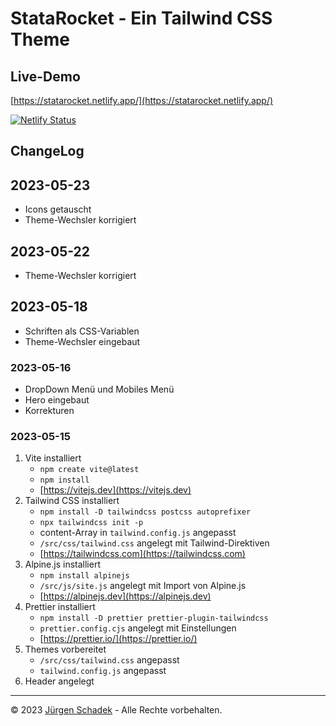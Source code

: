 # StataRocket - Ein Tailwind CSS Theme

## Live-Demo

[https://statarocket.netlify.app/](https://statarocket.netlify.app/)

[![Netlify Status](https://api.netlify.com/api/v1/badges/7654973c-eceb-44d9-b692-8dee1ad421ed/deploy-status)](https://app.netlify.com/sites/statarocket/deploys)

## ChangeLog

## 2023-05-23

- Icons getauscht
- Theme-Wechsler korrigiert

## 2023-05-22

- Theme-Wechsler korrigiert

## 2023-05-18

- Schriften als CSS-Variablen
- Theme-Wechsler eingebaut

### 2023-05-16

- DropDown Menü und Mobiles Menü
- Hero eingebaut
- Korrekturen

### 2023-05-15

1. Vite installiert
   - `npm create vite@latest`
   - `npm install`
   - [https://vitejs.dev](https://vitejs.dev)
2. Tailwind CSS installiert
   - `npm install -D tailwindcss postcss autoprefixer`
   - `npx tailwindcss init -p`
   - content-Array in `tailwind.config.js` angepasst
   - `/src/css/tailwind.css` angelegt mit Tailwind-Direktiven
   - [https://tailwindcss.com](https://tailwindcss.com)
3. Alpine.js installiert
   - `npm install alpinejs`
   - `/src/js/site.js` angelegt mit Import von Alpine.js
   - [https://alpinejs.dev](https://alpinejs.dev)
4. Prettier installiert
   - `npm install -D prettier prettier-plugin-tailwindcss`
   - `prettier.config.cjs` angelegt mit Einstellungen
   - [https://prettier.io/](https://prettier.io/)
5. Themes vorbereitet
   - `/src/css/tailwind.css` angepasst
   - `tailwind.config.js` angepasst
6. Header angelegt

---

© 2023 [Jürgen Schadek](https://juergen-schadek.de) - Alle Rechte vorbehalten.
